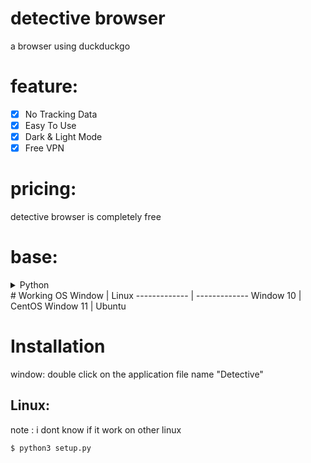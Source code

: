 # detective browser
a browser using duckduckgo
# feature:
- [x] No Tracking Data
- [x] Easy To Use
- [x] Dark & Light Mode
- [x] Free VPN
# pricing:
detective browser is completely free
# base:
<details>
<summary>Python</summary>
<p>PyQt5</p>
<p>PyQtWebEngine</p>
<p>DuckDuckGo</p>
 </details>
# Working OS
Window        | Linux
------------- | -------------
Window 10     | CentOS
Window 11     | Ubuntu

# Installation
window: double click on the application file name "Detective"
## Linux:
note : i dont know if it work on other linux
```terminal
$ python3 setup.py
```
